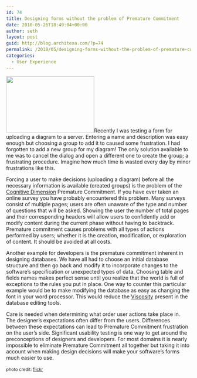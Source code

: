 ```yaml
---
id: 74
title: Designing forms without the problem of Premature Commitment
date: 2010-05-26T18:49:04+00:00
author: seth
layout: post
guid: http://blog.architexa.com/?p=74
permalink: /2010/05/designing-forms-without-the-problem-of-premature-commitment/
categories:
  - User Experience
---
```

<!--S-ButtonZ 1.1.5 Start-->

<div style="float: left; width: 42px; padding-right: 10px; margin: 0 -52px 0 0; position: relative; left: -62px; top: 8px">
</div>

<!--S-ButtonZ 1.1.5 End-->

[<img class="alignright size-medium wp-image-78" title="2232897539_1abdf7d2f8" src="/assets/uploads/2010/05/2232897539_1abdf7d2f8-300x192.jpg" alt="" width="240" height="154" srcset="/assets/uploads/2010/05/2232897539_1abdf7d2f8-300x192.jpg 300w, /assets/uploads/2010/05/2232897539_1abdf7d2f8.jpg 500w" sizes="(max-width: 240px) 100vw, 240px" />](/assets/uploads/2010/05/2232897539_1abdf7d2f8.jpg)Recently I was testing a form for uploading a diagram to a server. Entering a name and description was easy enough but choosing a group to add it to caused some frustration. I had forgotten to add a new group for my diagram! The only solution available to me was to cancel the dialog and open a different one to create the group; a frustrating procedure. Imagine how much time is wasted every day by minor frustrations like this.

Forcing a user to make decisions (uploading a diagram) before all the necessary information is available (created groups) is the problem of the [Cognitive Dimension](http://blog.architexa.com/2010/04/improving-usability-with-cognitive-dimensions/) Premature Commitment. If you have ever taken an online survey you have probably encountered this problem. Many surveys consist of multiple pages; users are often unaware of the type and number of questions that will be asked. Showing the user the number of total pages and their corresponding headers will allow users to confidently add or modify content during the current phase without having to backtrack. Premature commitment causes problems with all types of actions performed by users; whether it is the creation, modification, or exploration of content. It should be avoided at all costs.
  
<!--more-->


  
Another example for developers is the premature commitment inherent in designing databases. We have all had to choose an initial database structure and then go back and modify it to incorporate changes to the software&#8217;s specification or unexpected types of data. Choosing table and fields names makes perfect sense until you realize that the world is full of exceptions to the rules you put in place. One way to counter this particular example would be to make modifying the database as easy as changing the font in your word processor. This would reduce the [Viscosity](http://blog.architexa.com/2010/05/cognitive-dimensions-viscosity/) present in the database editing tools.

Care is needed when determining what order user actions take place in. The designer&#8217;s expectations often differ from the users. Differences between these expectations can lead to Premature Commitment frustration on the user’s side. Significant usability testing is one way to get around the preconceptions of designers and developers. For most domains it is nearly impossible to eliminate Premature Commitment all together but taking it into account when making design decisions will make your software&#8217;s forms much easier to use.

<small>photo credit: <a href="http://www.flickr.com/photos/20993292@N08/2232897539/">flickr</a></small>

<div style="clear:both;">
  &nbsp;
</div>